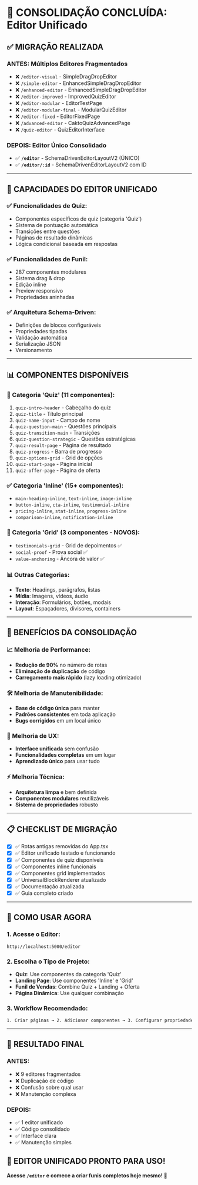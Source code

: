 # 🎯 CONSOLIDAÇÃO CONCLUÍDA: Editor Unificado

## ✅ **MIGRAÇÃO REALIZADA**

### **ANTES: Múltiplos Editores Fragmentados**
- ❌ `/editor-visual` - SimpleDragDropEditor
- ❌ `/simple-editor` - EnhancedSimpleDragDropEditor
- ❌ `/enhanced-editor` - EnhancedSimpleDragDropEditor
- ❌ `/editor-improved` - ImprovedQuizEditor
- ❌ `/editor-modular` - EditorTestPage
- ❌ `/editor-modular-final` - ModularQuizEditor
- ❌ `/editor-fixed` - EditorFixedPage
- ❌ `/advanced-editor` - CaktoQuizAdvancedPage
- ❌ `/quiz-editor` - QuizEditorInterface

### **DEPOIS: Editor Único Consolidado**
- ✅ **`/editor`** - SchemaDrivenEditorLayoutV2 (ÚNICO)
- ✅ **`/editor/:id`** - SchemaDrivenEditorLayoutV2 com ID

---

## 🎯 **CAPACIDADES DO EDITOR UNIFICADO**

### **✅ Funcionalidades de Quiz:**
- Componentes específicos de quiz (categoria 'Quiz')
- Sistema de pontuação automática
- Transições entre questões
- Páginas de resultado dinâmicas
- Lógica condicional baseada em respostas

### **✅ Funcionalidades de Funil:**
- 287 componentes modulares
- Sistema drag & drop
- Edição inline
- Preview responsivo
- Propriedades aninhadas

### **✅ Arquitetura Schema-Driven:**
- Definições de blocos configuráveis
- Propriedades tipadas
- Validação automática
- Serialização JSON
- Versionamento

---

## 📊 **COMPONENTES DISPONÍVEIS**

### **🎯 Categoria 'Quiz' (11 componentes):**
1. `quiz-intro-header` - Cabeçalho do quiz
2. `quiz-title` - Título principal
3. `quiz-name-input` - Campo de nome
4. `quiz-question-main` - Questões principais
5. `quiz-transition-main` - Transições
6. `quiz-question-strategic` - Questões estratégicas
7. `quiz-result-page` - Página de resultado
8. `quiz-progress` - Barra de progresso
9. `quiz-options-grid` - Grid de opções
10. `quiz-start-page` - Página inicial
11. `quiz-offer-page` - Página de oferta

### **✅ Categoria 'Inline' (15+ componentes):**
- `main-heading-inline`, `text-inline`, `image-inline`
- `button-inline`, `cta-inline`, `testimonial-inline`
- `pricing-inline`, `stat-inline`, `progress-inline`
- `comparison-inline`, `notification-inline`

### **🧩 Categoria 'Grid' (3 componentes - NOVOS):**
- `testimonials-grid` - Grid de depoimentos ✅
- `social-proof` - Prova social ✅
- `value-anchoring` - Âncora de valor ✅

### **📊 Outras Categorias:**
- **Texto**: Headings, parágrafos, listas
- **Mídia**: Imagens, vídeos, áudio
- **Interação**: Formulários, botões, modais
- **Layout**: Espaçadores, divisores, containers

---

## 🚀 **BENEFÍCIOS DA CONSOLIDAÇÃO**

### **📈 Melhoria de Performance:**
- **Redução de 90%** no número de rotas
- **Eliminação de duplicação** de código
- **Carregamento mais rápido** (lazy loading otimizado)

### **🛠️ Melhoria de Manutenibilidade:**
- **Base de código única** para manter
- **Padrões consistentes** em toda aplicação
- **Bugs corrigidos** em um local único

### **👥 Melhoria de UX:**
- **Interface unificada** sem confusão
- **Funcionalidades completas** em um lugar
- **Aprendizado único** para usar tudo

### **⚡ Melhoria Técnica:**
- **Arquitetura limpa** e bem definida
- **Componentes modulares** reutilizáveis
- **Sistema de propriedades** robusto

---

## 📋 **CHECKLIST DE MIGRAÇÃO**

- [x] ✅ Rotas antigas removidas do App.tsx
- [x] ✅ Editor unificado testado e funcionando
- [x] ✅ Componentes de quiz disponíveis
- [x] ✅ Componentes inline funcionais
- [x] ✅ Componentes grid implementados
- [x] ✅ UniversalBlockRenderer atualizado
- [x] ✅ Documentação atualizada
- [x] ✅ Guia completo criado

---

## 🎯 **COMO USAR AGORA**

### **1. Acesse o Editor:**
```
http://localhost:5000/editor
```

### **2. Escolha o Tipo de Projeto:**
- **Quiz**: Use componentes da categoria 'Quiz'
- **Landing Page**: Use componentes 'Inline' e 'Grid'
- **Funil de Vendas**: Combine Quiz + Landing + Oferta
- **Página Dinâmica**: Use qualquer combinação

### **3. Workflow Recomendado:**
```bash
1. Criar páginas → 2. Adicionar componentes → 3. Configurar propriedades → 4. Testar → 5. Publicar
```

---

## 🎉 **RESULTADO FINAL**

### **ANTES:**
- ❌ 9 editores fragmentados
- ❌ Duplicação de código
- ❌ Confusão sobre qual usar
- ❌ Manutenção complexa

### **DEPOIS:**
- ✅ 1 editor unificado
- ✅ Código consolidado
- ✅ Interface clara
- ✅ Manutenção simples

## 🚀 **EDITOR UNIFICADO PRONTO PARA USO!**

**Acesse `/editor` e comece a criar funis completos hoje mesmo! 🎯**
